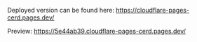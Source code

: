 Deployed version can be found here: https://cloudflare-pages-cerd.pages.dev/

Preview: https://5e44ab39.cloudflare-pages-cerd.pages.dev/

